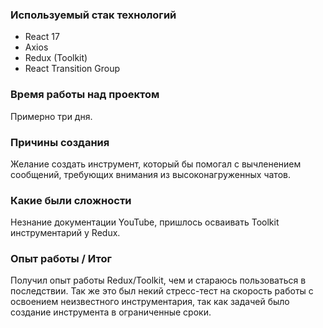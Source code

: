 ### Используемый стак технологий
* React 17
* Axios
* Redux (Toolkit)
* React Transition Group

### Время работы над проектом
Примерно три дня.

### Причины создания
Желание создать инструмент, который бы помогал с вычленением сообщений, требующих внимания из высоконагруженных чатов.

### Какие были сложности
Незнание документации YouTube, пришлось осваивать Toolkit инструментарий у Redux.

### Опыт работы / Итог
Получил опыт работы Redux/Toolkit, чем и стараюсь пользоваться в последствии. Так же это был некий стресс-тест на скорость работы с освоением неизвестного инструментария, так как задачей было создание инструмента в ограниченные сроки.